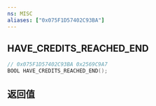 ```yaml
---
ns: MISC
aliases: ["0x075F1D57402C93BA"]
---
```

## HAVE_CREDITS_REACHED_END

```c
// 0x075F1D57402C93BA 0x2569C9A7
BOOL HAVE_CREDITS_REACHED_END();
```


## 返回值
